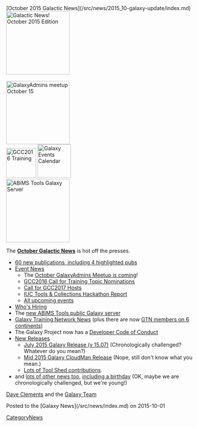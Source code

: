 <div class='newsItemHeader'>[October 2015 Galactic News](/src/news/2015_10-galaxy-update/index.md)</div>

<div class='right'>
<a href='/src/galaxy-updates/2015_10/index.md'><img src="/src/images/galaxy-logos/GalaxyNews.png" alt="Galactic News! October 2015 Edition" width=170 /></a><br /><br />
<a href='/src/galaxy-updates/2015_10/index.md#october-galaxyadmins-meetup'><img src="/src/images/logos/GalaxyAdmins.png" alt="GalaxyAdmins meetup October 15" width="170" /></a><br />
<a href='/src/galaxy-updates/2015_10/index.md#gcc2016-call-for-training-topic-nominations'><img src="/src/events/gcc2016/GCC2016TrainingLogo400.png" alt="GCC2016 Training" width="80" /></a>
<a href='/src/galaxy-updates/2015_10/index.md#upcoming-events'><img src="/src/images/logos/GalxyEventsCalThumb.png" alt="Galaxy Events Calendar" width="90" /></a><br />
<a href='/src/galaxy-updates/2015_10/index.md#new-public-galaxy-servers'><img src="/src/public-galaxy-servers/ABiMSToolsLogos.png" alt="ABiMS Tools Galaxy Server" width="170" /></a>
</div>

The **[October Galactic News](/src/galaxy-updates/2015_10/index.md)** is hot off the presses.
* [60 new publications, including 4 highlighted pubs](/src/galaxy-updates/2015_10/index.md#new-papers)
* [Event News](/src/galaxy-updates/2015_10/index.md#events)
  * The [October GalaxyAdmins Meetup is coming](/src/galaxy-updates/2015_10/index.md#october-galaxyadmins-meetup)!
  * [GCC2016 Call for Training Topic Nominations](/src/galaxy-updates/2015_10/index.md#gcc2016-call-for-training-topic-nominations)
  * [Call for GCC2017 Hosts](/src/galaxy-updates/2015_10/index.md#call-for-gcc2017-hosts)
  * [IUC Tools & Collections Hackathon Report](/src/galaxy-updates/2015_10/index.md#iuc-tools--collections-hackathon-report)
  * [All upcoming events](/src/galaxy-updates/2015_10/index.md#upcoming-events)
* [Who's Hiring](/src/galaxy-updates/2015_10/index.md#whos-hiring)
* The [new ABiMS Tools public Galaxy server](/src/galaxy-updates/2015_10/index.md#new-public-galaxy-servers)
* [Galaxy Training Network News](/src/galaxy-updates/2015_10/index.md#galaxy-training-network-news) (plus there are now [GTN members on 6 continents](/src/galaxy-updates/2015_10/index.md#galaxy-community-hubs))
* The Galaxy Project now has a [Developer Code of Conduct](/src/galaxy-updates/2015_10/index.md#galaxy-developer-code-of-conduct)
* [New Releases](/src/galaxy-updates/2015_10/index.md#releases)
  * [July 2015 Galaxy Release (v 15.07)](/src/galaxy-updates/2015_10/index.md#july-2015-galaxy-release-v-1507) (Chronologically challenged?  Whatever do you mean?)
  * [Mid 2015 Galaxy CloudMan Release](/src/galaxy-updates/2015_10/index.md#mid-2015-galaxy-cloudman-release) (Nope, still don't know what you mean.)
  * [Lots of Tool Shed contributions](/src/tool-shed/contributions/2015_09/index.md).
* and [lots of other news too](/src/galaxy-updates/2015_10/index.md#other-news), [including a birthday](/src/galaxy-updates/2015_10/index.md#galaxy-turns-10) (OK, maybe we are chronologically challenged, but we're young!)

[Dave Clements](/src/dave-clements/index.md) and the [Galaxy Team](/src/galaxy-team/index.md)

<div class='newsItemFooter'>Posted to the [Galaxy News](/src/news/index.md) on 2015-10-01 </div>

[CategoryNews](/src/category-news/index.md)
